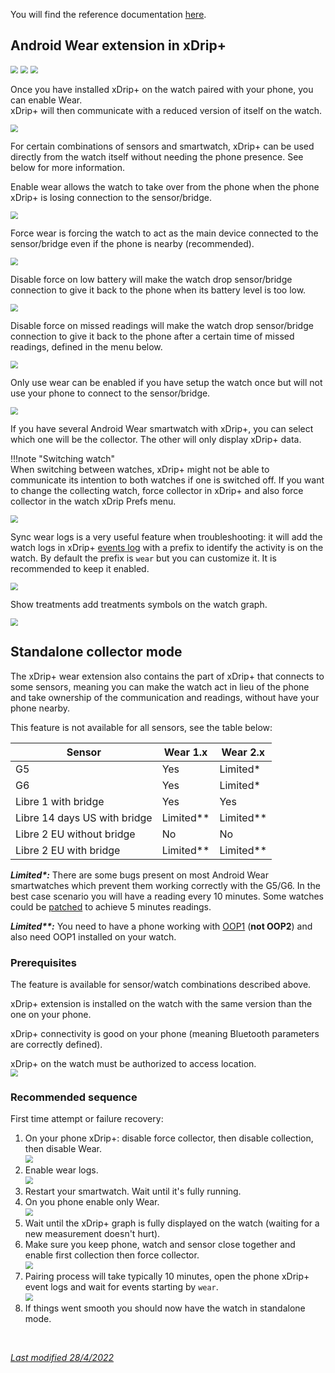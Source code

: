 You will find the reference documentation [here](https://github.com/NightscoutFoundation/xDrip/blob/master/Documentation/WatchGuide.md).

## Android Wear extension in xDrip+

<img src="../../images/hamburger_menu.png" style="zoom:75%;" />  
<img src="../../use/images/M-S-SW.png" style="zoom:75%;" />  
<img src="../images/M-S-SW2.png" style="zoom:75%;" />

Once you have installed xDrip+ on the watch paired with your phone, you can enable Wear.  
xDrip+ will then communicate with a reduced version of itself on the watch.

<img src="../images/M-S-SW-AW18.png" style="zoom:75%;" />

For certain combinations of sensors and smartwatch, xDrip+ can be used directly from the watch itself without needing the phone presence. See below for more information.

Enable wear allows the watch to take over from the phone when the phone xDrip+ is losing connection to the sensor/bridge.

 <img src="../images/M-S-SW-AW19.png" style="zoom:75%;" />

Force wear is forcing the watch to act as the main device connected to the sensor/bridge even if the phone is nearby (recommended).

<img src="../images/M-S-SW-AW20.png" style="zoom:75%;" />

Disable force on low battery will make the watch drop sensor/bridge connection to give it back to the phone when its battery level is too low.

<img src="../images/M-S-SW-AW21.png" style="zoom:75%;" />

Disable force on missed readings will make the watch drop sensor/bridge connection to give it back to the phone after a certain time of missed readings, defined in the menu below.

<img src="../images/M-S-SW-AW22.png" style="zoom:75%;" />

Only use wear can be enabled if you have setup the watch once but will not use your phone to connect to the sensor/bridge.

<img src="../images/M-S-SW-AW23.png" style="zoom:75%;" />

If you have several Android Wear smartwatch with xDrip+, you can select which one will be the collector. The other will only display xDrip+ data.

!!!note "Switching watch"  
    When switching between watches, xDrip+ might not be able to communicate its intention to both watches if one is switched off. If you want to change the collecting watch, force collector in xDrip+ and also force collector in the watch xDrip Prefs menu.

<img src="../images/M-S-SW-AW24.png" style="zoom:75%;" />

Sync wear logs is a very useful feature when troubleshooting: it will add the watch logs in xDrip+ [events log](../../use/3dotsmenu/#events-log) with a prefix to identify the activity is on the watch. By default the prefix is `wear` but you can customize it. It is recommended to keep it enabled.

<img src="../images/M-S-SW-AW25.png" style="zoom:75%;" />

Show treatments add treatments symbols on the watch graph.

<img src="../images/M-S-SW-AW26.png" style="zoom:75%;" />

## Standalone collector mode

The xDrip+ wear extension also contains the part of xDrip+ that connects to some sensors, meaning you can make the watch act in lieu of the phone and take ownership of the communication and readings, without have your phone nearby.

This feature is not available for all sensors, see the table below:

| Sensor                       | Wear 1.x  | Wear 2.x  |
| ---------------------------- | --------- | --------- |
| G5                           | Yes       | Limited*  |
| G6                           | Yes       | Limited*  |
| Libre 1 with bridge          | Yes       | Yes       |
| Libre 14 days US with bridge | Limited** | Limited** |
| Libre 2 EU without bridge    | No        | No        |
| Libre 2 EU with bridge       | Limited** | Limited** |

***Limited\*:*** There are some bugs present on most Android Wear smartwatches which prevent them working correctly with the G5/G6. In the best case scenario you will have a reading every 10 minutes. Some watches could be [patched](https://github.com/NightscoutFoundation/xDrip/wiki/Patching-Android-Wear-devices-for-use-with-the-G5) to achieve 5 minutes readings.

***Limited\*\*:*** You need to have a phone working with [OOP1](../../use/OOP/) (**not OOP2**) and also need OOP1 installed on your watch.

### Prerequisites

The feature is available for sensor/watch combinations described above.

xDrip+ extension is installed on the watch with the same version than the one on your phone.

xDrip+ connectivity is good on your phone (meaning Bluetooth parameters are correctly defined).

xDrip+ on the watch must be authorized to access location.  
<img src="../images/M-S-SW-AW33.png" style="zoom:75%;" />

### Recommended sequence

First time attempt or failure recovery:

1. On your phone xDrip+: disable force collector, then disable collection, then disable Wear.  
   <img src="../images/M-S-SW-AW27.png" style="zoom:75%;" />
2. Enable wear logs.  
   <img src="../images/M-S-SW-AW30.png" style="zoom:75%;" />
3. Restart your smartwatch. Wait until it's fully running.
4. On you phone enable only Wear.  
   <img src="../images/M-S-SW-AW28.png" style="zoom:75%;" />
5. Wait until the xDrip+ graph is fully displayed on the watch (waiting for a new measurement doesn't hurt).
6. Make sure you keep phone, watch and sensor close together and enable first collection then force collector.  
   <img src="../images/M-S-SW-AW29.png" style="zoom:75%;" />
7. Pairing process will take typically 10 minutes, open the phone xDrip+ event logs and wait for events starting by `wear`.  
   <img src="../images/M-S-SW-AW31.png" style="zoom:75%;" />
8. If things went smooth you should now have the watch in standalone mode.

</br>

[*Last modified 28/4/2022*](https://github.com/NightscoutFoundation/xDrip/releases/tag/2022.03.27)
